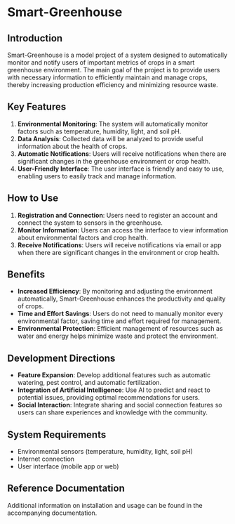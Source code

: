 # Smart-Greenhouse

## Introduction
Smart-Greenhouse is a model project of a system designed to automatically monitor and notify users of important metrics of crops in a smart greenhouse environment. The main goal of the project is to provide users with necessary information to efficiently maintain and manage crops, thereby increasing production efficiency and minimizing resource waste.

## Key Features
1. **Environmental Monitoring**: The system will automatically monitor factors such as temperature, humidity, light, and soil pH.
2. **Data Analysis**: Collected data will be analyzed to provide useful information about the health of crops.
3. **Automatic Notifications**: Users will receive notifications when there are significant changes in the greenhouse environment or crop health.
4. **User-Friendly Interface**: The user interface is friendly and easy to use, enabling users to easily track and manage information.

## How to Use
1. **Registration and Connection**: Users need to register an account and connect the system to sensors in the greenhouse.
2. **Monitor Information**: Users can access the interface to view information about environmental factors and crop health.
3. **Receive Notifications**: Users will receive notifications via email or app when there are significant changes in the environment or crop health.

## Benefits
- **Increased Efficiency**: By monitoring and adjusting the environment automatically, Smart-Greenhouse enhances the productivity and quality of crops.
- **Time and Effort Savings**: Users do not need to manually monitor every environmental factor, saving time and effort required for management.
- **Environmental Protection**: Efficient management of resources such as water and energy helps minimize waste and protect the environment.

## Development Directions
- **Feature Expansion**: Develop additional features such as automatic watering, pest control, and automatic fertilization.
- **Integration of Artificial Intelligence**: Use AI to predict and react to potential issues, providing optimal recommendations for users.
- **Social Interaction**: Integrate sharing and social connection features so users can share experiences and knowledge with the community.

## System Requirements
- Environmental sensors (temperature, humidity, light, soil pH)
- Internet connection
- User interface (mobile app or web)

## Reference Documentation
Additional information on installation and usage can be found in the accompanying documentation.
